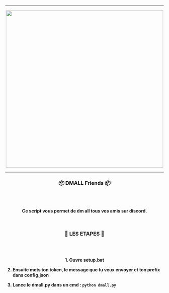 -----

<p align="center">
<img src="https://c.tenor.com/KO6BR15mTv0AAAAC/anime.gif", width="500", height="500">
</p>

-----

### <p align="center">📦 DMALL Friends 📦</p>

<br><br>
<p align="center">
<strong>
Ce script vous permet de dm all tous vos amis sur discord.
<br>
</strong>
</p>
<br>

### <p align="center">📒 LES ETAPES 📒</p>

<br><br>
<p align="center">
<strong>
1. Ouvre setup.bat

2. Ensuite mets ton token, le message que tu veux envoyer et ton prefix dans config.json
  
3. Lance le dmall.py dans un cmd : `python dmall.py`
<br>
</strong>
</p>
<br>
